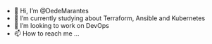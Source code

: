 - 👋 Hi, I’m @DedeMarantes
- 🌱 I’m currently studying about Terraform, Ansible and Kubernetes
- 💞️ I’m looking to work on DevOps
- 📫 How to reach me ...

<!---
DedeMarantes/DedeMarantes is a ✨ special ✨ repository because its `README.md` (this file) appears on your GitHub profile.
You can click the Preview link to take a look at your changes.
--->
